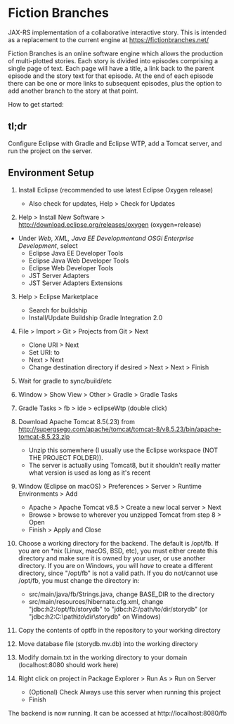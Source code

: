 # Fiction Branches

JAX-RS implementation of a collaborative interactive story. This is intended as a replacement to the current
engine at https://fictionbranches.net/

Fiction Branches is an online software engine which allows the production of multi-plotted stories. Each story
is divided into episodes comprising a single page of text. Each page will have a title, a link back to the
parent episode and the story text for that episode. At the end of each episode there can be one or more links
to subsequent episodes, plus the option to add another branch to the story at that point.

How to get started:

## tl;dr

Configure Eclipse with Gradle and Eclipse WTP, add a Tomcat server, and run the project on the server.

## Environment Setup

1. Install Eclipse (recommended to use latest Eclipse Oxygen release)
    - Also check for updates, Help > Check for Updates

2. Help > Install New Software > http://download.eclipse.org/releases/oxygen (oxygen=release)
  - Under *Web, XML, Java EE Developmentand OSGi Enterprise Development*, select
    - Eclipse Java EE Developer Tools
    - Eclipse Java Web Developer Tools
    - Eclipse Web Developer Tools
    - JST Server Adapters
    - JST Server Adapters Extensions

3. Help > Eclipse Marketplace
    - Search for buildship
    - Install/Update Buildship Gradle Integration 2.0

4. File > Import > Git > Projects from Git > Next
    - Clone URI > Next
    - Set URI: to
    - Next > Next
    - Change destination directory if desired > Next > Next > Finish

5. Wait for gradle to sync/build/etc

6. Window > Show View > Other > Gradle > Gradle Tasks

7. Gradle Tasks > fb > ide > eclipseWtp (double click)

8. Download Apache Tomcat 8.5(.23) from http://supergsego.com/apache/tomcat/tomcat-8/v8.5.23/bin/apache-tomcat-8.5.23.zip
    - Unzip this somewhere (I usually use the Eclipse workspace (NOT THE PROJECT FOLDER)).
    - The server is actually using Tomcat8, but it shouldn't really matter what version is used as long as it's recent

9. Window (Eclipse on macOS) > Preferences > Server > Runtime Environments > Add
    - Apache > Apache Tomcat v8.5 > Create a new local server > Next
    - Browse > browse to wherever you unzipped Tomcat from step 8 > Open
    - Finish > Apply and Close

10. Choose a working directory for the backend. The default is /opt/fb. If you are on *nix (Linux, macOS, BSD, etc), you must either create this directory and make sure it is owned by your user, or use another directory. If you are on Windows, you will *have* to create a different directory, since "/opt/fb" is not a valid path. If you do not/cannot use /opt/fb, you must change the directory in:
    - src/main/java/fb/Strings.java, change BASE_DIR to the directory
    - src/main/resources/hibernate.cfg.xml, change "jdbc:h2:/opt/fb/storydb" to "jdbc:h2:/path/to/dir/storydb" (or "jdbc:h2:C:\path\to\dir\storydb" on Windows)

11. Copy the contents of optfb in the repository to your working directory

12. Move database file (storydb.mv.db) into the working directory 

13. Modify domain.txt in the working directory to your domain (localhost:8080 should work here)

14. Right click on project in Package Explorer > Run As > Run on Server
    - (Optional) Check Always use this server when running this project
    - Finish

The backend is now running. It can be accessed at http://localhost:8080/fb 
